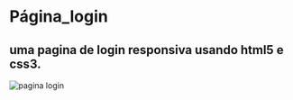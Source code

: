 # Página_login
## uma pagina de login responsiva usando html5 e css3.

![pagina login](https://user-images.githubusercontent.com/104743286/196502501-ab5a7730-3eb9-4a7f-a930-7773723ade74.png)
